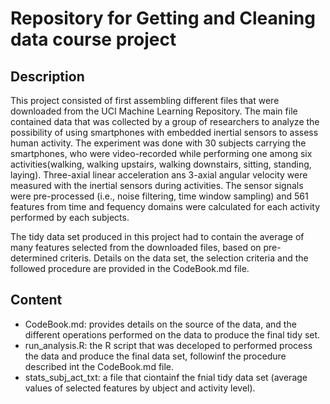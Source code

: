 # Repository for Getting and Cleaning data course project

## Description

This project consisted of first assembling different files that were downloaded from the UCI Machine Learning Repository. The main file contained data that was collected by a group of researchers to analyze the possibility of using smartphones with embedded inertial sensors to assess human activity. The experiment was done with 30 subjects carrying the smartphones, who were video-recorded while performing one among six activities(walking, walking upstairs, walking downstairs, sitting, standing, laying). Three-axial linear acceleration ans 3-axial angular velocity were measured with the inertial sensors during activities. The sensor signals were pre-processed (i.e., noise filtering, time window sampling) and 561 features from time and fequency domains were calculated for each activity performed by each subjects. 

The tidy data set produced in this project had to contain the average of many features selected from the downloaded files, based on pre-determined criteris. Details on the data set, the selection criteria and the followed procedure are provided in the CodeBook.md file. 

## Content

- CodeBook.md: provides details on the source of the data, and the different operations performed on the data to produce the final tidy set.
- run_analysis.R: the R script that was deceloped to performed process the data and produce the final data set, followinf the procedure described int the CodeBook.md file.
- stats_subj_act_txt: a file that ciontainf the fnial tidy data set (average values of selected features by ubject and activity level).



